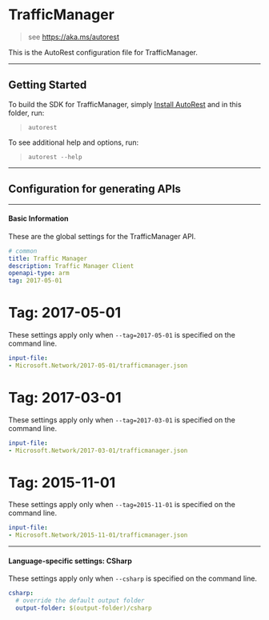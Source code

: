 # TrafficManager
    
> see https://aka.ms/autorest

This is the AutoRest configuration file for TrafficManager.



---
## Getting Started 
To build the SDK for TrafficManager, simply [Install AutoRest](https://aka.ms/autorest/install) and in this folder, run:

> `autorest`

To see additional help and options, run:

> `autorest --help`
---

## Configuration for generating APIs


---
#### Basic Information 
These are the global settings for the TrafficManager API.

``` yaml
# common 
title: Traffic Manager
description: Traffic Manager Client
openapi-type: arm
tag: 2017-05-01

```


# Tag: 2017-05-01

These settings apply only when `--tag=2017-05-01` is specified on the command line.

``` yaml $(tag) == '2017-05-01'
input-file:
- Microsoft.Network/2017-05-01/trafficmanager.json

```


# Tag: 2017-03-01

These settings apply only when `--tag=2017-03-01` is specified on the command line.

``` yaml $(tag) == '2017-03-01'
input-file:
- Microsoft.Network/2017-03-01/trafficmanager.json

```
 
# Tag: 2015-11-01

These settings apply only when `--tag=2015-11-01` is specified on the command line.

``` yaml $(tag) == '2015-11-01'
input-file:
- Microsoft.Network/2015-11-01/trafficmanager.json

```


---
#### Language-specific settings: CSharp

These settings apply only when `--csharp` is specified on the command line.

``` yaml $(csharp)
csharp:
  # override the default output folder
  output-folder: $(output-folder)/csharp
```

